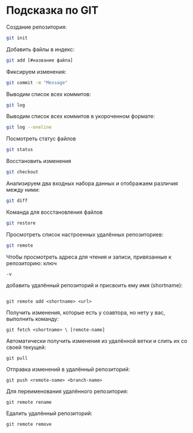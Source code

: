 # Подсказка по GIT

Создание репозитория:
```sh
git init
```
Добавить файлы в индекс: 
```sh
git add [#название файла]
```
Фиксируем изменения:
```sh
git commit -m "Message"
```
Выводим список всех коммитов:
```sh
git log
```
Выводим список всех коммитов в укороченном формате:
```sh
git log --oneline
```

Посмотреть статус файлов
```sh
git status
```

Восстановить изменения
```sh
git checkout
```
Анализируем два входных набора данных и отображаем различия между ними:
```sh
git diff
```

Команда для восстановления файлов
```sh
git restore
```

Просмотреть список настроенных удалённых репозиториев:
```sh
git remote
```

Чтобы просмотреть адреса для чтения и записи, привязанные к репозиторию: ключ 
```
-v
``` 

добавить удалённый репозиторий и присвоить ему имя (shortname):
```

git remote add <shortname> <url>
```

Получить изменения, которые есть у соавтора, но нету у вас, выполнить команду:
```
git fetch <shortname> \ [remote-name]
```

Автоматически получить изменения из удалённой ветки и слить их со своей текущей:
```
git pull
```

Отправка изменений в удалённый репозиторий:
```
git push <remote-name> <branch-name>
```

Для переименования удалённого репозитория:
```
git remote rename
```

Eдалить удалённый репозиторий:
```
git remote remove
```